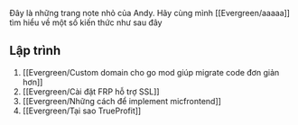 Đây là những trang note nhỏ của Andy. Hãy cùng mình [[Evergreen/aaaaa]] tìm hiểu về một số kiến thức như sau đây

## Lập trình

1. [[Evergreen/Custom domain cho go mod giúp migrate code đơn giản hơn]]
2. [[Evergreen/Cài đặt FRP hỗ trợ SSL]]
3. [[Evergreen/Những cách để implement micfrontend]]
4. [[Evergreen/Tại sao TrueProfit]]
